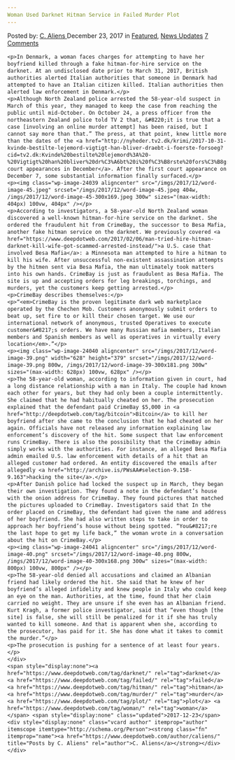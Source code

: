 ```yaml
---
Woman Used Darknet Hitman Service in Failed Murder Plot
---
```

<article class="post-listing post-24035 post type-post status-publish format-standard has-post-thumbnail hentry  tag-failed tag-hitman tag-murder tag-plot tag-woman">
    <div class="post-inner">
        <span>Posted by: <a href="https://www.deepdotweb.com/author/caliens/" title="">C. Aliens </a></span>
    <span>December 23, 2017</span>
    <span>in <a href="https://www.deepdotweb.com/category/deepdot-news/" rel="category tag">Featured</a>, <a href="https://www.deepdotweb.com/category/news-updates/" rel="category tag">News Updates</a></span>
    <span><a href="https://www.deepdotweb.com/2017/12/23/woman-used-darknet-hitman-service-failed-murder-plot/#comments">7 Comments</a></span>
    </p>
    <div class="clear"></div>
    
    <p>In Denmark, a woman faces charges for attempting to have her boyfriend killed through a fake hitman-for-hire service on the darknet. At an undisclosed date prior to March 31, 2017, British authorities alerted Italian authorities that someone in Denmark had attempted to have an Italian citizen killed. Italian authorities then alerted law enforcement in Denmark.</p>
    <p>Although North Zealand police arrested the 58-year-old suspect in March of this year, they managed to keep the case from reaching the public until mid-October. On October 24, a press officer from the northeastern Zealand police told TV 2 that, &#8220;it is true that a case [involving an online murder attempt] has been raised, but I cannot say more than that.” The press, at that point, knew little more than the dates of the <a href="http://nyheder.tv2.dk/krimi/2017-10-31-kvinde-bestilte-lejemord-vigtigt-han-bliver-draebt-i-foerste-forsoeg?cid=tv2.dk:Kvinde%20bestilte%20lejemord%3A%20-%20Vigtigt%20han%20bliver%20dr%C3%A6bt%20i%20f%C3%B8rste%20fors%C3%B8g:article">four court appearances in December</a>. After the first court appearance on December 7, some substantial information finally surfaced.</p>
    <p><img class="wp-image-24039 aligncenter" src="/imgs/2017/12/word-image-45.jpeg" srcset="/imgs/2017/12/word-image-45.jpeg 404w, /imgs/2017/12/word-image-45-300x169.jpeg 300w" sizes="(max-width: 404px) 100vw, 404px" /></p>
    <p>According to investigators, a 58-year-old North Zealand woman discovered a well-known hitman-for-hire service on the darknet. She ordered the fraudulent hit from CrimeBay, the successor to Besa Mafia, another fake hitman service on the darknet. We previously covered <a href="https://www.deepdotweb.com/2017/02/06/man-tried-hire-hitman-darknet-kill-wife-got-scammed-arrested-instead/">a U.S. case that involved Besa Mafia</a>: a Minnesota man attempted to hire a hitman to kill his wife. After unsuccessful non-existent assassination attempts by the hitmen sent via Besa Mafia, the man ultimately took matters into his own hands. CrimeBay is just as fraudulent as Besa Mafia. The site is up and accepting orders for leg breakings, torchings, and murders, yet the customers keep getting arrested.</p>
    <p>CrimeBay describes themselves:</p>
    <p>“<em>CrimeBay is the proven legitimate dark web marketplace operated by the Chechen Mob. Customers anonymously submit orders to beat up, set fire to or kill their chosen target. We use our international network of anonymous, trusted Operatives to execute customer&#8217;s orders. We have many Russian mafia members, Italian members and Spanish members as well as operatives in virtually every location</em>.”</p>
    <p><img class="wp-image-24040 aligncenter" src="/imgs/2017/12/word-image-39.png" width="628" height="379" srcset="/imgs/2017/12/word-image-39.png 800w, /imgs/2017/12/word-image-39-300x181.png 300w" sizes="(max-width: 628px) 100vw, 628px" /></p>
    <p>The 58-year-old woman, according to information given in court, had a long distance relationship with a man in Italy. The couple had known each other for years, but they had only been a couple intermittently. She claimed that he had habitually cheated on her. The prosecution explained that the defendant paid CrimeBay $5,000 in <a href="http://deepdotweb.com/tag/bitcoin">Bitcoin</a> to kill her boyfriend after she came to the conclusion that he had cheated on her again. Officials have not released any information explaining law enforcement’s discovery of the hit. Some suspect that law enforcement runs CrimeBay. There is also the possibility that the CrimeBay admin simply works with the authorities. For instance, an alleged Besa Mafia admin emailed U.S. law enforcement with details of a hit that an alleged customer had ordered. An entity discovered the emails after allegedly <a href="http://archive.is/PWsAA#selection-9.158-9.163">hacking the site</a>.</p>
    <p>After Danish police had locked the suspect up in March, they began their own investigation. They found a note in the defendant’s house with the onion address for CrimeBay. They found pictures that matched the pictures uploaded to CrimeBay. Investigators said that In the order placed on CrimeBay, the defendant had given the name and address of her boyfriend. She had also written steps to take in order to approach her boyfriend’s house without being spotted. “You&#8217;re the last hope to get my life back,” the woman wrote in a conversation about the hit on CrimeBay.</p>
    <p><img class="wp-image-24041 aligncenter" src="/imgs/2017/12/word-image-40.png" srcset="/imgs/2017/12/word-image-40.png 800w, /imgs/2017/12/word-image-40-300x168.png 300w" sizes="(max-width: 800px) 100vw, 800px" /></p>
    <p>The 58-year-old denied all accusations and claimed an Albanian friend had likely ordered the hit. She said that he knew of her boyfriend’s alleged infidelity and knew people in Italy who could keep an eye on the man. Authorities, at the time, found that her claim carried no weight. They are unsure if she even has an Albanian friend. Kurt Kragh, a former police investigator, said that “even though [the site] is false, she will still be penalized for it if she has truly wanted to kill someone. And that is apparent when she, according to the prosecutor, has paid for it. She has done what it takes to commit the murder.”</p>
    <p>The prosecution is pushing for a sentence of at least four years.</p>
    </div>
    <span style="display:none"><a href="https://www.deepdotweb.com/tag/darknet/" rel="tag">darknet</a> <a href="https://www.deepdotweb.com/tag/failed/" rel="tag">failed</a> <a href="https://www.deepdotweb.com/tag/hitman/" rel="tag">hitman</a> <a href="https://www.deepdotweb.com/tag/murder/" rel="tag">murder</a> <a href="https://www.deepdotweb.com/tag/plot/" rel="tag">plot</a> <a href="https://www.deepdotweb.com/tag/woman/" rel="tag">woman</a></span> <span style="display:none" class="updated">2017-12-23</span>
    <div style="display:none" class="vcard author" itemprop="author" itemscope itemtype="http://schema.org/Person"><strong class="fn" itemprop="name"><a href="https://www.deepdotweb.com/author/caliens/" title="Posts by C. Aliens" rel="author">C. Aliens</a></strong></div>
    </div>
</article>

